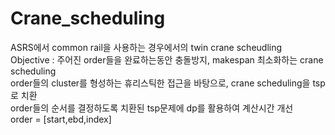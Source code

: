 # Crane_scheduling
ASRS에서 common rail을 사용하는 경우에서의 twin crane scheudling   
Objective : 주어진 order들을 완료하는동안 충돌방지, makespan 최소화하는 crane scheduling   
order들의 cluster를 형성하는 휴리스틱한 접근을 바탕으로, crane scheduling을 tsp로 치환   
order들의 순서를 결정하도록 치환된 tsp문제에 dp를 활용하여 계산시간 개선   
order = [start,ebd,index]   
